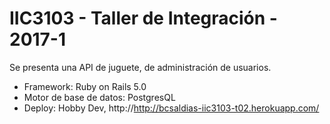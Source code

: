 # IIC3103 - Taller de Integración - 2017-1

Se presenta una API de juguete, de administración de usuarios. 

- Framework: Ruby on Rails 5.0
- Motor de base de datos: PostgresQL
- Deploy: Hobby Dev, http://http://bcsaldias-iic3103-t02.herokuapp.com/ 
